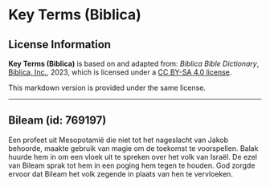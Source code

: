 # Key Terms (Biblica)

## License Information

**Key Terms (Biblica)** is based on and adapted from: _Biblica Bible Dictionary_, [Biblica, Inc.](https://www.biblica.com/), 2023, which is licensed under a [CC BY-SA 4.0 license](https://creativecommons.org/licenses/by-sa/4.0/legalcode.en).

This markdown version is provided under the same license.



--------------------------------

## Bileam (id: 769197)

Een profeet uit Mesopotamië die niet tot het nageslacht van Jakob behoorde, maakte gebruik van magie om de toekomst te voorspellen. Balak huurde hem in om een vloek uit te spreken over het volk van Israël. De ezel van Bileam sprak tot hem in een poging hem tegen te houden. God zorgde ervoor dat Bileam het volk zegende in plaats van hen te vervloeken.


